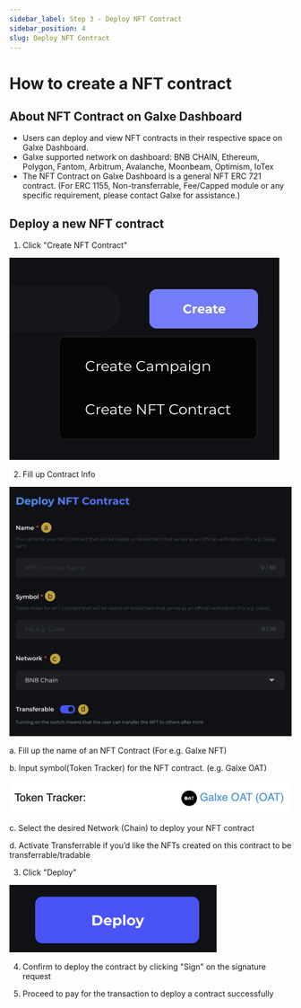 ```yaml
---
sidebar_label: Step 3 - Deploy NFT Contract
sidebar_position: 4
slug: Deploy NFT Contract
---
```

# How to create a NFT contract[](https://docs.galxe.com/guide/dashboard-tutorial/step-3-deploy-core#about-nft-core-on-galxe-dashboard)

## **About NFT Contract on Galxe Dashboard**

* Users can deploy and view NFT contracts in their respective space on Galxe Dashboard.
* Galxe supported network on dashboard: BNB CHAIN, Ethereum, Polygon, Fantom, Arbitrum, Avalanche, Moonbeam, Optimism, IoTex
* The NFT Contract on Galxe Dashboard is a general NFT ERC 721 contract. (For ERC 1155, Non-transferrable, Fee/Capped module or any specific requirement, please contact Galxe for assistance.) </aside>

## Deploy a new NFT contract[](https://docs.galxe.com/guide/dashboard-tutorial/step-3-deploy-core#deploy-a-new-nft-contract)

1. Click "Create NFT Contract"

![](assets/createcontract.png)

2. Fill up Contract Info

![](assets/contractinfo.png)

a. Fill up the name of an NFT Contract (For e.g. Galxe NFT) 

b. Input symbol(Token Tracker) for the NFT contract. (e.g. Galxe OAT)

![](assets/tokentracker.png)

c. Select the desired Network (Chain) to deploy your NFT contract

d. Activate Transferrable if you’d like the NFTs created on this contract to be transferrable/tradable

3. Click "Deploy" 

![](assets/deploycontract.png)

4. Confirm to deploy the contract by clicking "Sign" on the signature request

5. Proceed to pay for the transaction to deploy a contract successfully
